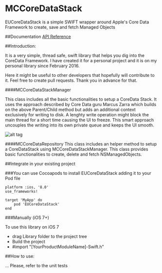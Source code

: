 # MCCoreDataStack
EUCoreDataStack is a simple SWIFT wrapper around Apple's Core Data Framework to create, save and fetch Managed Objects

##Documentation
[API Reference](https://marcocattai.github.io/MCCoreDataStack/)

##Introduction:

It is a very simple, thread safe, swift library that helps you dig into the CoreData Framework. 
I have created it for a personal project and it is on my personal library since February 2016.

Here it might be useful to other developers that hopefully will contribute to it. Feel free to create pull requests. Thank you in advance for that. 

####MCCoreDataStackManager 

This class includes all the basic functionalities to setup a CoreData Stack. It uses the approach described by Core Data guru Marcus Zarra which builds on the above Parent/Child method but adds an additional context exclusively for writing to disk. A lenghty write operation might block the main thread for a short time causing the UI to freeze. This smart approach uncouples the writing into its own private queue and keeps the UI smooth.

![alt tag](https://dl.dropboxusercontent.com/u/7201536/model.png)

####MCCoreDataRepository
 This class includes an helper method to setup a CoreDataStack using MCCoreDataStackManager. This class provides basic functionalities to create, delete and fetch NSManagedObjects.

##Integrate in your existing project

###You can use Cocoapods to install EUCoreDataStack adding it to your Pod file

```
platform :ios, '8.0'
use_frameworks!

target 'MyApp' do
    pod 'EUCoreDataStack'
end
```

###Manually (iOS 7+)

To use this library on iOS 7 
- drag Library folder to the project tree
- Build the project
- #import "[YourProductModuleName]-Swift.h"

##How to use:

... Please, refer to the unit tests

